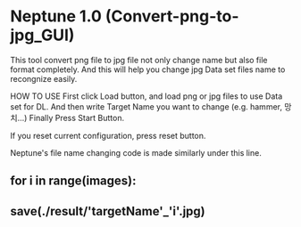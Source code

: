 # Neptune 1.0 (Convert-png-to-jpg_GUI)

This tool convert png file to jpg file not only change name but also file format completely.
And this will help you change jpg Data set files name to recongnize easily.

HOW TO USE
First click Load button, and load png or jpg files to use Data set for DL.
And then write Target Name you want to change (e.g. hammer, 망치...)
Finally Press Start Button.

If you reset current configuration, press reset button.

Neptune's file name changing code is made similarly under this line.
## for i in range(images):
##  save(./result/'targetName'_'i'.jpg) 
